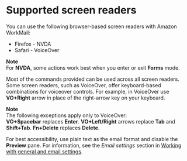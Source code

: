 # Supported screen readers<a name="supported-screenreaders"></a>

You can use the following browser\-based screen readers with Amazon WorkMail:
+ Firefox \- NVDA
+ Safari \- VoiceOver

**Note**  
For **NVDA**, some actions work best when you enter or exit **Forms** mode\.

Most of the commands provided can be used across all screen readers\. Some screen readers, such as VoiceOver, offer keyboard\-based combinations for voiceover controls\. For example, in VoiceOver use **VO\+Right** arrow in place of the right\-arrow key on your keyboard\.

**Note**  
The following exceptions apply only to VoiceOver:   
**VO\+Spacebar** replaces **Enter**\.
**VO\+Left/Right** arrows replace **Tab** and **Shift\+Tab**\.
**Fn\+Delete** replaces **Delete**\.

For best accessibility, use plain text as the email format and disable the **Preview** pane\. For information, see the *Email settings* section in [Working with general and email settings](general-settings.md)\.
